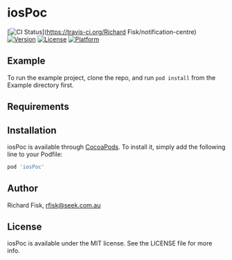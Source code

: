 # iosPoc

[![CI Status](https://img.shields.io/travis/richardpfisk/iosPoc.svg?style=flat)](https://travis-ci.org/Richard Fisk/notification-centre)
[![Version](https://img.shields.io/cocoapods/v/iosPoc.svg?style=flat)](https://cocoapods.org/pods/iosPoc)
[![License](https://img.shields.io/cocoapods/l/iosPoc.svg?style=flat)](https://cocoapods.org/pods/iosPoc)
[![Platform](https://img.shields.io/cocoapods/p/iosPoc.svg?style=flat)](https://cocoapods.org/pods/iosPoc)

## Example

To run the example project, clone the repo, and run `pod install` from the Example directory first.

## Requirements

## Installation

iosPoc is available through [CocoaPods](https://cocoapods.org). To install
it, simply add the following line to your Podfile:

```ruby
pod 'iosPoc'
```

## Author

Richard Fisk, rfisk@seek.com.au

## License

iosPoc is available under the MIT license. See the LICENSE file for more info.
